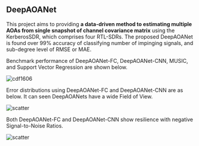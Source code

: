 ## DeepAOANet

This project aims to providing **a data-driven method to estimating multiple AOAs from single snapshot of channel covariance matrix** using the KerberosSDR, which comprises four RTL-SDRs. The proposed DeepAOANet is found over 99% accuracy of classifying number of impinging signals, and sub-degree level of RMSE or MAE.

Benchmark performance of DeepAOANet-FC, DeepAOANet-CNN, MUSIC, and Support Vector Regression are shown below.

![cdf1606](https://github.com/zdai257/GPSLoRaRX/blob/main/doc/CDF_Xx-ym4.png)

Error distributions using DeepAOANet-FC and DeepAOANet-CNN are as below. It can seen DeepAOANets have a wide Field of View.

![scatter](https://github.com/zdai257/GPSLoRaRX/blob/main/doc/Scatter_test.png)

Both DeepAOANet-FC and DeepAOANet-CNN show resilience with negative Signal-to-Noise Ratios.

![scatter](https://github.com/zdai257/GPSLoRaRX/blob/main/doc/SNR4.png)
